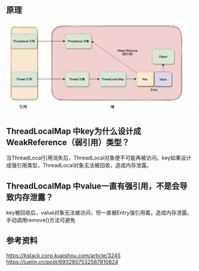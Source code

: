 ## 原理
![avatar](./ThreadLocal.png)

## ThreadLocalMap 中key为什么设计成 WeakReference（弱引用）类型？
当ThreadLocal引用消失后，ThreadLocal对象便不可能再被访问。key如果设计成强引用类型，ThreadLocal对象无法被回收，造成内存泄露。

## ThreadLocalMap 中value一直有强引用，不是会导致内存泄露？
key被回收后，value对象无法被访问，但一直被Entry强引用着，造成内存泄露。手动调用remove()方法可避免

## 参考资料
https://kstack.corp.kuaishou.com/article/3245  
https://juejin.cn/post/6932807532587810824
